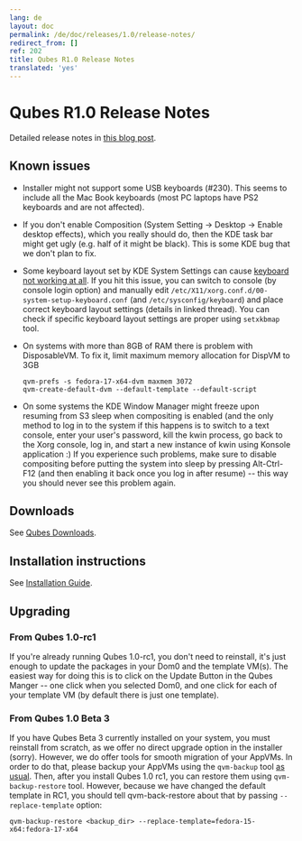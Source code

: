 ```yaml
---
lang: de
layout: doc
permalink: /de/doc/releases/1.0/release-notes/
redirect_from: []
ref: 202
title: Qubes R1.0 Release Notes
translated: 'yes'
---
```


Qubes R1.0 Release Notes
========================

Detailed release notes in [this blog post](http://blog.invisiblethings.org/2012/09/03/introducing-qubes-10.html).

Known issues
------------

-   Installer might not support some USB keyboards (\#230). This seems to include all the Mac Book keyboards (most PC laptops have PS2 keyboards and are not affected).

-   If you don't enable Composition (System Setting -\> Desktop -\> Enable desktop effects), which you really should do, then the KDE task bar might get ugly (e.g. half of it might be black). This is some KDE bug that we don't plan to fix.

-   Some keyboard layout set by KDE System Settings can cause [keyboard not working at all](https://groups.google.com/group/qubes-devel/browse_thread/thread/77d076b65dda7226). If you hit this issue, you can switch to console (by console login option) and manually edit `/etc/X11/xorg.conf.d/00-system-setup-keyboard.conf` (and `/etc/sysconfig/keyboard`) and place correct keyboard layout settings (details in linked thread). You can check if specific keyboard layout settings are proper using `setxkbmap` tool.

-   On systems with more than 8GB of RAM there is problem with DisposableVM. To fix it, limit maximum memory allocation for DispVM to 3GB

    ~~~
    qvm-prefs -s fedora-17-x64-dvm maxmem 3072
    qvm-create-default-dvm --default-template --default-script
    ~~~

-   On some systems the KDE Window Manager might freeze upon resuming from S3 sleep when compositing is enabled (and the only method to log in to the system if this happens is to switch to a text console, enter your user's password, kill the kwin process, go back to the Xorg console, log in, and start a new instance of kwin using Konsole application :) If you experience such problems, make sure to disable compositing before putting the system into sleep by pressing Alt-Ctrl-F12 (and then enabling it back once you log in after resume) -- this way you should never see this problem again.

Downloads
---------

See [Qubes Downloads](/de/doc/QubesDownloads/).

Installation instructions
-------------------------

See [Installation Guide](/de/doc/installation-guide/).

Upgrading
---------

### From Qubes 1.0-rc1

If you're already running Qubes 1.0-rc1, you don't need to reinstall, it's just enough to update the packages in your Dom0 and the template VM(s). The easiest way for doing this is to click on the Update Button in the Qubes Manger -- one click when you selected Dom0, and one click for each of your template VM (by default there is just one template).

### From Qubes 1.0 Beta 3

If you have Qubes Beta 3 currently installed on your system, you must reinstall from scratch, as we offer no direct upgrade option in the installer (sorry). However, we do offer tools for smooth migration of your AppVMs. In order to do that, please backup your AppVMs using the `qvm-backup` tool [as usual](/de/doc/backup-restore/). Then, after you install Qubes 1.0 rc1, you can restore them using `qvm-backup-restore` tool. However, because we have changed the default template in RC1, you should tell qvm-back-restore about that by passing `--replace-template` option:

~~~
qvm-backup-restore <backup_dir> --replace-template=fedora-15-x64:fedora-17-x64 
~~~